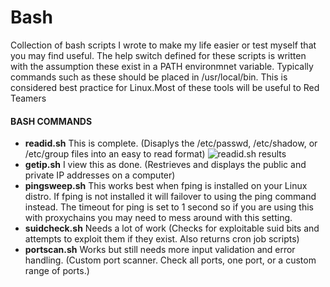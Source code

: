 # Bash
Collection of bash scripts I wrote to make my life easier or test myself that you may find useful. The help switch defined for these scripts is written with the assumption these exist in a PATH environmnet variable. Typically commands such as these should be placed in /usr/local/bin. This is considered best practice for Linux.Most of these tools will be useful to Red Teamers

#### BASH COMMANDS
- __readid.sh__ This is complete. (Disaplys the /etc/passwd, /etc/shadow, or /etc/group files into an easy to read format)
![readid.sh results](https://raw.githubusercontent.com/tobor88/Bash/master/readid_img.png)
- __getip.sh__ I view this as done. (Restrieves and displays the public and private IP addresses on a computer)
- __pingsweep.sh__ This works best when fping is installed on your Linux distro. If fping is not installed it will failover to using the ping command instead. The timeout for ping is set to 1 second so if you are using this with proxychains you may need to mess around with this setting.
- __suidcheck.sh__ Needs a lot of work (Checks for exploitable suid bits and attempts to exploit them if they exist. Also returns cron job scripts)
- __portscan.sh__ Works but still needs more input validation and error handling. (Custom port scanner. Check all ports, one port, or a custom range of ports.)

